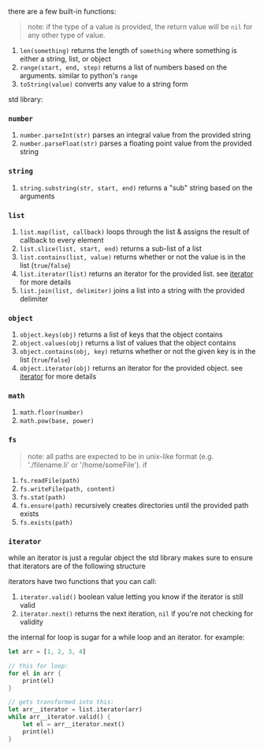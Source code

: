 there are a few built-in functions:

> note: if the type of a value is provided, the return value will be `nil` for any other type of value.

1. `len(something)` returns the length of `something` where something is either a string, list, or object
2. `range(start, end, step)` returns a list of numbers based on the arguments. similar to python's `range`
3. `toString(value)` converts any value to a string form

std library:

### `number`

1. `number.parseInt(str)` parses an integral value from the provided string
1. `number.parseFloat(str)` parses a floating point value from the provided string

### `string`

1. `string.substring(str, start, end)` returns a "sub" string based on the arguments

### `list`

1. `list.map(list, callback)` loops through the list & assigns the result of callback to every element
2. `list.slice(list, start, end)` returns a sub-list of a list
3. `list.contains(list, value)` returns whether or not the value is in the list (`true`/`false`)
4. `list.iterator(list)` returns an iterator for the provided list. see [iterator](#iterator) for more details
5. `list.join(list, delimiter)` joins a list into a string with the provided delimiter

### `object`

1. `object.keys(obj)` returns a list of keys that the object contains
2. `object.values(obj)` returns a list of values that the object contains
3. `object.contains(obj, key)` returns whether or not the given key is in the list (`true`/`false`)
4. `object.iterator(obj)` returns an iterator for the provided object. see [iterator](#iterator) for more details

### `math`

1. `math.floor(number)`
2. `math.pow(base, power)`

### `fs`

> note: all paths are expected to be in unix-like format (e.g. './filename.li' or '/home/someFile'). if

1. `fs.readFile(path)`
2. `fs.writeFile(path, content)`
3. `fs.stat(path)`
4. `fs.ensure(path)` recursively creates directories until the provided path exists
5. `fs.exists(path)`

### `iterator`

while an iterator is just a regular object the std library makes sure to ensure that iterators are of the following structure

iterators have two functions that you can call:

1. `iterator.valid()` boolean value letting you know if the iterator is still valid
2. `iterator.next()` returns the next iteration, `nil` if you're not checking for validity

the internal for loop is sugar for a while loop and an iterator. for example:

```rust
let arr = [1, 2, 3, 4]

// this for loop:
for el in arr {
    print(el)
}

// gets transformed into this:
let arr__iterator = list.iterator(arr)
while arr__iterator.valid() {
    let el = arr__iterator.next()
    print(el)
}
```
